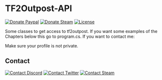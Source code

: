 # TF2Outpost-API

[![Donate Paypal](https://img.shields.io/badge/Donate-Paypal-003087.svg "Donate Paypal")](https://www.paypal.me/kevinpeters96/1 "Donation link to paypal of Kevin Peters") [![Donate Steam](https://img.shields.io/badge/Donate-Steam-000000.svg "Donate Steam")](https://steamcommunity.com/tradeoffer/new/?partner=68364320&token=CzTCv8JM "Donation link to steam of Kevin Peters") [![License](https://img.shields.io/github/license/igeligel/TeamFortressOutpostApi.svg "License")](https://steamcommunity.com/tradeoffer/new/?partner=68364320&token=CzTCv8JM "License of this repository")

Some classes to get access to tf2outpost.
If you want some examples of the Chapters below this go to program.cs.
If you want to contact me:

Make sure your profile is not private.

## Contact

[![Contact Discord](https://img.shields.io/badge/Contact-Discord-7289da.svg "Contact Discord")](https://discord.gg/HS57euF "Discord server of Kevin Peters") [![Contact Twitter](https://img.shields.io/badge/Contact-Twitter-1da1f2.svg "Contact Twitter")](https://twitter.com/kevinpeters_ "Twitter of Kevin Peters") [![Contact Steam](https://img.shields.io/badge/Contact-Steam-000000.svg "Contact Steam")](http://steamcommunity.com/profiles/76561198028630048 "Steam Profile of Kevin Peters")
